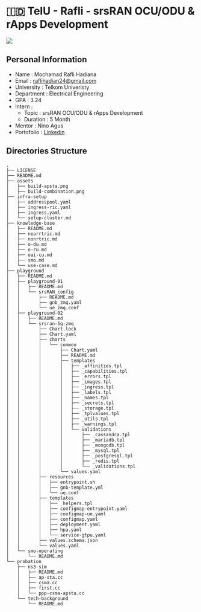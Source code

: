#  🇮🇩 TelU - Rafli - srsRAN OCU/ODU & rApps Development 

![](https://github.com/bmw-ece-ntust/internship/blob/2024-TEEP-18-Rafli/assets/teep-goals.png)

## Personal Information
- Name : Mochamad Rafli Hadiana
- Email : raflihadian24@gmail.com
- University : Telkom Univeristy
- Department : Electrical Engineering
- GPA : 3.24
- Intern :
    - Topic :  srsRAN OCU/ODU & rApps Development
    - Duration : 5 Month
- Mentor : Nino Agus
- Portofolio : [Linkedin](https://www.linkedin.com/in/raflihadiana/)

## Directories Structure

```
.
├── LICENSE
├── README.md
├── assets
│   ├── build-apsta.png
│   ├── build-combination.png
├── infra-setup
│   ├── addresspool.yaml
│   ├── ingress-ric.yaml
│   ├── ingress.yaml
│   └── setup-cluster.md
├── knowledge-base
│   ├── README.md
│   ├── nearrtric.md
│   ├── nonrtric.md
│   ├── o-du.md
│   ├── o-ru.md
│   ├── oai-cu.md
│   ├── smo.md
│   └── use-case.md
├── playground
│   ├── README.md
│   ├── playground-01
│   │   ├── README.md
│   │   └── srsRAN_config
│   │       ├── README.md
│   │       ├── gnb_zmq.yaml
│   │       └── ue_zmq.conf
│   ├── playground-02
│   │   ├── README.md
│   │   └── srsran-5g-zmq
│   │       ├── Chart.lock
│   │       ├── Chart.yaml
│   │       ├── charts
│   │       │   └── common
│   │       │       ├── Chart.yaml
│   │       │       ├── README.md
│   │       │       ├── templates
│   │       │       │   ├── _affinities.tpl
│   │       │       │   ├── _capabilities.tpl
│   │       │       │   ├── _errors.tpl
│   │       │       │   ├── _images.tpl
│   │       │       │   ├── _ingress.tpl
│   │       │       │   ├── _labels.tpl
│   │       │       │   ├── _names.tpl
│   │       │       │   ├── _secrets.tpl
│   │       │       │   ├── _storage.tpl
│   │       │       │   ├── _tplvalues.tpl
│   │       │       │   ├── _utils.tpl
│   │       │       │   ├── _warnings.tpl
│   │       │       │   └── validations
│   │       │       │       ├── _cassandra.tpl
│   │       │       │       ├── _mariadb.tpl
│   │       │       │       ├── _mongodb.tpl
│   │       │       │       ├── _mysql.tpl
│   │       │       │       ├── _postgresql.tpl
│   │       │       │       ├── _redis.tpl
│   │       │       │       └── _validations.tpl
│   │       │       └── values.yaml
│   │       ├── resources
│   │       │   ├── entrypoint.sh
│   │       │   ├── gnb-template.yml
│   │       │   └── ue.conf
│   │       ├── templates
│   │       │   ├── _helpers.tpl
│   │       │   ├── configmap-entrypoint.yaml
│   │       │   ├── configmap-ue.yaml
│   │       │   ├── configmap.yaml
│   │       │   ├── deployment.yaml
│   │       │   ├── hpa.yaml
│   │       │   └── service-gtpu.yaml
│   │       ├── values.schema.json
│   │       └── values.yaml
│   └── smo-operating
│       └── README.md
└── probation
    ├── ns3-sim
    │   ├── README.md
    │   ├── ap-sta.cc
    │   ├── csma.cc
    │   ├── first.cc
    │   └── ppp-csma-apsta.cc
    └── tech-background
        └── README.md

```